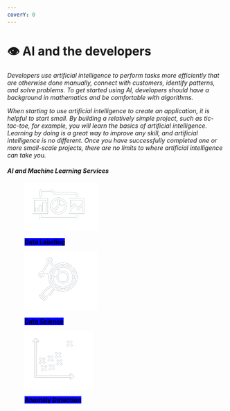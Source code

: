 ```yaml
---
coverY: 0
---
```


# 👁 AI and the developers

_Developers use artificial intelligence to perform tasks more efficiently that are otherwise done manually, connect with customers, identify patterns, and solve problems. To get started using AI, developers should have a background in mathematics and be comfortable with algorithms._

_When starting to use artificial intelligence to create an application, it is helpful to start small. By building a relatively simple project, such as tic-tac-toe, for example, you will learn the basics of artificial intelligence. Learning by doing is a great way to improve any skill, and artificial intelligence is no different. Once you have successfully completed one or more small-scale projects, there are no limits to where artificial intelligence can take you._

#### _AI and Machine Learning Services_

<div>

<figure><img src="../.gitbook/assets/g-removebg-preview.png" alt=""><figcaption><p><mark style="background-color:blue;"><strong>Data Labeling</strong></mark> </p></figcaption></figure>

 

<figure><img src="../.gitbook/assets/f-removebg-preview.png" alt=""><figcaption><p><mark style="background-color:blue;"><strong>Data Science</strong></mark></p></figcaption></figure>

 

<figure><img src="../.gitbook/assets/b-removebg-preview (1).png" alt=""><figcaption><p><mark style="background-color:blue;"><strong>Anomaly Detection</strong></mark></p></figcaption></figure>

</div>

